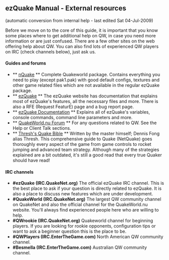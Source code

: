 ## ezQuake Manual - External resources
(automatic conversion from internal help - last edited Sat 04-Jul-2009)



Before we move on to the core of this guide, it is important that you know some places where to get additional help on QW, in case you need more information or are just confused. There are a few other sites on the web offering help about QW. You can also find lots of experienced QW players on IRC (check channels below), just ask us.

#### Guides and forums

- ** [nQuake](http://www.nQuake.com/) ** Complete Quakeworld package. Contains everything you need to play (except pak1.pak) with good default configs, textures and other game related files which are not available in the regular ezQuake package.
- ** [ezQuake](http://ezQuake.SF.net/) ** The ezQuake website has documentation that explains most of ezQuake's features, all the necessary files and more. There is also a RFE (Request FeaturE) page and a bug report page.
- ** [ezQuake Documentation](http://ezQuake.SF.net/docs/) ** Explains all of ezQuake's variables, console commands, command line parameters and more.
- ** [QuakeWorld.nu Forum](http://www.quakeworld.nu/forum/) ** For any questions related to QW. See the Help or Client Talk sections.
- ** [Thresh's Quake Bible](http://www.quaketerminus.com/quakebible/) ** Written by the master himself; Dennis Fong alias Thresh. This comprehensive guide to Quake (NetQuake) goes thoroughly every aspect of the game from game controls to rocket jumping and advanced team strategy. Although many of the strategies explained are a bit outdated, it's still a good read that every true Quaker should have read!

#### IRC channels

- **#ezQuake (IRC.QuakeNet.org)** The official ezQuake IRC channel. This is the best place to ask if your question is directly related to ezQuake. It is also a place to discuss new features which are under development.
- **#QuakeWorld (IRC.QuakeNet.org)** The largest QW community channel on QuakeNet and also the official channel for the QuakeWorld.nu website. You'll always find experienced people here who are willing to help.
- **#QWrookie (IRC.QuakeNet.org)** Quakeworld channel for beginning players. If you are looking for rookie opponents, configuration tips or want to ask a beginner question this is the place to be.
- **#QWPlayers (IRC.EnterTheGame.com)** North American QW community channel.
- **#Besmella (IRC.EnterTheGame.com)** Australian QW community channel.

